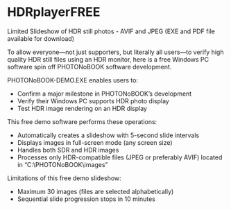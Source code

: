 # HDRplayerFREE
Limited Slideshow of HDR still photos - AVIF and JPEG
(EXE and PDF file available for download)

To allow everyone—not just supporters, but literally all users—to verify high quality HDR still files using an HDR monitor, here is a free Windows PC software spin off PHOTONoBOOK software development.

PHOTONoBOOK-DEMO.EXE enables users to:
- Confirm a major milestone in PHOTONoBOOK’s development
- Verify their Windows PC supports HDR photo display
- Test HDR image rendering on an HDR display

This free demo software performs these operations:
- Automatically creates a slideshow with 5-second slide intervals
- Displays images in full-screen mode (any screen size)
- Handles both SDR and HDR images
- Processes only HDR-compatible files (JPEG or preferably AVIF) located in “C:\PHOTONoBOOK\images”

Limitations of this free demo slideshow:
- Maximum 30 images (files are selected alphabetically)
- Sequential slide progression stops in 10 minutes
